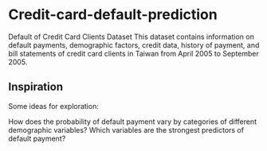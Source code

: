 # Credit-card-default-prediction
Default of Credit Card Clients Dataset
This dataset contains information on default payments, demographic factors, credit data, history of payment, and bill statements of credit card clients in Taiwan from April 2005 to September 2005.
## Inspiration
Some ideas for exploration:

How does the probability of default payment vary by categories of different demographic variables?
Which variables are the strongest predictors of default payment?
